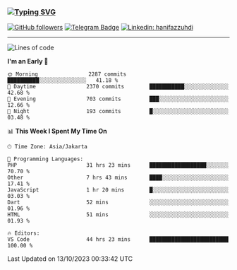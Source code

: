 ### [![Typing SVG](https://readme-typing-svg.herokuapp.com?font=lato&size=22&lines=Hi+There+👋)](https://git.io/typing-svg) 

[![GitHub followers](https://img.shields.io/github/followers/hanifazzuhdi?label=Follow&style=social)](https://github.com/hanifazzuhdi/?tab=follow) 
[![Telegram Badge](https://img.shields.io/badge/-hanif0198-blue?style=social&logo=telegram&link=https://www.t.me/hanif0198/)](https://www.t.me/hanif0198/) 
[![Linkedin: hanifazzuhdi](https://img.shields.io/badge/-hanifazzuhdi-blue?style=flat-square&logo=Linkedin&logoColor=white&link=https://www.linkedin.com/in/hanif-az-zuhdi-69688019b/)](https://www.linkedin.com/in/hanif-az-zuhdi-69688019b/) 

<hr/>

<!--START_SECTION:waka-->
![Lines of code](https://img.shields.io/badge/From%20Hello%20World%20I%27ve%20Written-33.9%20million%20lines%20of%20code-blue)

**I'm an Early 🐤** 

```text
🌞 Morning                2287 commits        ██████████░░░░░░░░░░░░░░░   41.18 % 
🌆 Daytime                2370 commits        ███████████░░░░░░░░░░░░░░   42.68 % 
🌃 Evening                703 commits         ███░░░░░░░░░░░░░░░░░░░░░░   12.66 % 
🌙 Night                  193 commits         █░░░░░░░░░░░░░░░░░░░░░░░░   03.48 % 
```


📊 **This Week I Spent My Time On** 

```text
🕑︎ Time Zone: Asia/Jakarta

💬 Programming Languages: 
PHP                      31 hrs 23 mins      ██████████████████░░░░░░░   70.70 % 
Other                    7 hrs 43 mins       ████░░░░░░░░░░░░░░░░░░░░░   17.41 % 
JavaScript               1 hr 20 mins        █░░░░░░░░░░░░░░░░░░░░░░░░   03.03 % 
Dart                     52 mins             ░░░░░░░░░░░░░░░░░░░░░░░░░   01.96 % 
HTML                     51 mins             ░░░░░░░░░░░░░░░░░░░░░░░░░   01.93 % 

🔥 Editors: 
VS Code                  44 hrs 23 mins      █████████████████████████   100.00 % 
```


 Last Updated on 13/10/2023 00:33:42 UTC
<!--END_SECTION:waka-->
